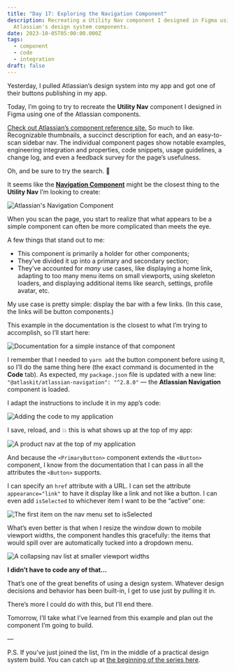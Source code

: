 ```yaml
---
title: "Day 17: Exploring the Navigation Component"
description: Recreating a Utility Nav component I designed in Figma using one of
  Atlassian's design system components.
date: 2023-10-05T05:00:00.000Z
tags:
  - component
  - code
  - integration
draft: false
---
```

Yesterday, I pulled Atlassian’s design system into my app and got one of their buttons publishing in my app. 

Today, I’m going to try to recreate the **Utility Nav** component I designed in Figma using one of the Atlassian components.

[Check out Atlassian’s component reference site.](https://atlassian.design/components/) So much to like. Recognizable thumbnails, a succinct description for each, and an easy-to-scan sidebar nav. The individual component pages show notable examples, engineering integration and properties, code snippets, usage guidelines, a change log, and even a feedback survey for the page’s usefulness. 

Oh, and be sure to try the search. 💪

It seems like the **[Navigation Component](https://atlassian.design/components/atlassian-navigation/)** might be the closest thing to the **Utility Nav** I’m looking to create:

![Atlassian's Navigation Component](/assets/i/post-pds-bofa-17-1.png)

When you scan the page, you start to realize that what appears to be a simple component can often be more complicated than meets the eye.

A few things that stand out to me:

* This component is primarily a holder for other components;
* They’ve divided it up into a primary and secondary section;
* They’ve accounted for *many* use cases, like displaying a home link, adapting to too many menu items on small viewports, using skeleton loaders, and displaying additional items like search, settings, profile avatar, etc.

My use case is pretty simple: display the bar with a few links. (In this case, the links will be button components.)

This example in the documentation is the closest to what I’m trying to accomplish, so I’ll start here:

![Documentation for a simple instance of that component](/assets/i/post-pds-bofa-17-2.png)

I remember that I needed to `yarn add` the button component before using it, so I’ll do the same thing here (the exact command is documented in the **Code** tab). As expected, my `package.json` file is updated with a new line: `"@atlaskit/atlassian-navigation": "^2.8.0"` — the **Atlassian Navigation** component is loaded.

I adapt the instructions to include it in my app’s code:

![Adding the code to my application](/assets/i/post-pds-bofa-17-3.png)

I save, reload, and 💥 this is what shows up at the top of my app:

![A product nav at the top of my application](/assets/i/post-pds-bofa-17-4.gif)

And because the `<PrimaryButton>` component extends the `<Button>` component, I know from the documentation that I can pass in all the attributes the `<Button>` supports.

I can specify an `href` attribute with a URL. I can set the attribute `appearance="link"` to have it display like a link and not like a button. I can even add `isSelected` to whichever item I want to be the “active” one:

![The first item on the nav menu set to isSelected](/assets/i/post-pds-bofa-17-5.png)

What’s even better is that when I resize the window down to mobile viewport widths, the component handles this gracefully: the items that would spill over are automatically tucked into a dropdown menu.

![A collapsing nav list at smaller viewport widths](/assets/i/post-pds-bofa-17-6.png)

**I didn’t have to code any of that…** 

That’s one of the great benefits of using a design system. Whatever design decisions and behavior has been built-in, I get to use just by pulling it in. 

There’s more I could do with this, but I’ll end there. 

Tomorrow, I’ll take what I’ve learned from this example and plan out the component I’m going to build.

—

P.S. If you’ve just joined the list, I’m in the middle of a practical design system build. You can catch up at [the beginning of the series here](https://practicaldesignsystems.com/daily/let-s-build-a-design-system/).